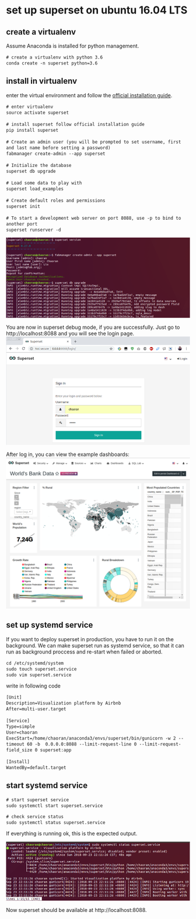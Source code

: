 # set up superset on ubuntu 16.04 LTS

## create a virtualenv

Assume Anaconda is installed for python management.

```
# create a virtualenv with python 3.6
conda create -n superset python=3.6
```

## install in virtualenv

enter the virtual environment and follow the [official installation guide](https://superset.incubator.apache.org/installation.html#superset-installation-and-initialization).

```
# enter virtualenv
source activate superset

# install superset follow official installation guide
pip install superset

# Create an admin user (you will be prompted to set username, first and last name before setting a password)
fabmanager create-admin --app superset

# Initialize the database
superset db upgrade

# Load some data to play with
superset load_examples

# Create default roles and permissions
superset init

# To start a development web server on port 8088, use -p to bind to another port
superset runserver -d

```
![isntallation](https://raw.githubusercontent.com/6chaoran/data-story/master/data-tools/superset/superset-installation.png)

You are now in superset debug mode, if you are successfully. Just go to http://localhost:8088 and you will see the login page.
![login-page](https://raw.githubusercontent.com/6chaoran/data-story/master/data-tools/superset/superset-login.png)

After log in, you can view the example dashboards:
![dashboard](https://raw.githubusercontent.com/6chaoran/data-story/master/data-tools/superset/superset-dashboard.png)

## set up systemd service

If you want to deploy superset in production, you have to run it on the background. We can make superset run as systemd service, so that it can run as background proccess and re-start when failed or aborted.

```
cd /etc/systemd/system
sudo touch superset.service
sudo vim superset.service
```

write in following code

```
[Unit]
Description=Visualization platform by Airbnb
After=multi-user.target

[Service]
Type=simple
User=chaoran
ExecStart=/home/chaoran/anaconda3/envs/superset/bin/gunicorn -w 2 --timeout 60 -b  0.0.0.0:8088 --limit-request-line 0 --limit-request-field_size 0 superset:app

[Install]
WantedBy=default.target
```

## start systemd service

```
# start superset service
sudo systemctl start superset.service
```

```
# check service status
sudo systemctl status superset.service
```
If everything is running ok, this is the expected output.

![systemd-status](https://raw.githubusercontent.com/6chaoran/data-story/master/data-tools/superset/systemd-service.png)

Now superset should be available at http://localhost:8088.


